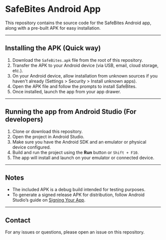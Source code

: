 # SafeBites Android App

This repository contains the source code for the SafeBites Android app, along with a pre-built APK for easy installation.

---

## Installing the APK (Quick way)

1. Download the `SafeBites.apk` file from the root of this repository.
2. Transfer the APK to your Android device (via USB, email, cloud storage, etc.).
3. On your Android device, allow installation from unknown sources if you haven't already (Settings > Security > Install unknown apps).
4. Open the APK file and follow the prompts to install SafeBites.
5. Once installed, launch the app from your app drawer.

---

## Running the app from Android Studio (For developers)

1. Clone or download this repository.
2. Open the project in Android Studio.
3. Make sure you have the Android SDK and an emulator or physical device configured.
4. Build and run the project using the **Run** button or `Shift + F10`.
5. The app will install and launch on your emulator or connected device.

---

## Notes

- The included APK is a debug build intended for testing purposes.
- To generate a signed release APK for distribution, follow Android Studio’s guide on [Signing Your App](https://developer.android.com/studio/publish/app-signing).

---

## Contact

For any issues or questions, please open an issue on this repository.

